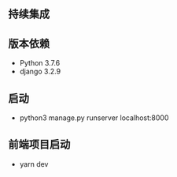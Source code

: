 ## 持续集成


## 版本依赖

* Python 3.7.6
* django 3.2.9


## 启动

* python3 manage.py runserver localhost:8000

## 前端项目启动

* yarn dev